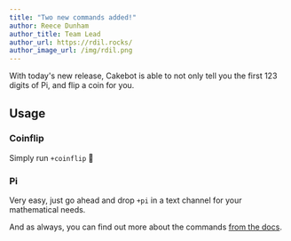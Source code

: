 ```yaml
---
title: "Two new commands added!"
author: Reece Dunham
author_title: Team Lead
author_url: https://rdil.rocks/
author_image_url: /img/rdil.png
---
```


With today's new release, Cakebot is able to not only tell you the first 123 digits of Pi, and flip a coin for you.

<!--truncate-->

## Usage

### Coinflip

Simply run `+coinflip` :money_with_wings:

### Pi

Very easy, just go ahead and drop `+pi` in a text channel for your mathematical needs.

And as always, you can find out more about the commands [from the docs](/docs/commands#fun).
